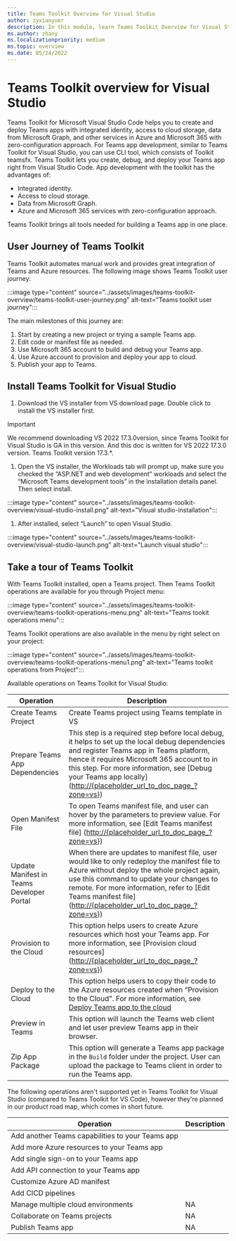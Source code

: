 ```yaml
---
title: Teams Toolkit Overview for Visual Studio
author: zyxiaoyuer
description: In this module, learn Teams Toolkit Overview for Visual Studio
ms.author: zhany
ms.localizationpriority: medium
ms.topic: overview
ms.date: 05/24/2022
---
```


# Teams Toolkit overview for Visual Studio

Teams Toolkit for Microsoft Visual Studio Code helps you to create and deploy Teams apps with integrated identity, access to cloud storage, data from Microsoft Graph, and other services in Azure and Microsoft 365 with zero-configuration approach. For Teams app development, similar to Teams Toolkit for Visual Studio, you can use CLI tool, which consists of Toolkit teamsfx. Teams Toolkit lets you create, debug, and deploy your Teams app right from Visual Studio Code. App development with the toolkit has the advantages of:

* Integrated identity.
* Access to cloud storage.
* Data from Microsoft Graph.
* Azure and Microsoft 365 services with zero-configuration approach.

Teams Toolkit brings all tools needed for building a Teams app in one place.

## User Journey of Teams Toolkit

Teams Toolkit automates manual work and provides great integration of Teams and Azure resources. The following image shows Teams Toolkit user journey:

:::image type="content" source="../assets/images/teams-toolkit-overview/teams-toolkit-user-journey.png" alt-text="Teams toolkit user journey":::

The main milestones of this journey are:

1. Start by creating a new project or trying a sample Teams app.
1. Edit code or manifest file as needed.
1. Use Microsoft 365 account to build and debug your Teams app.
1. Use Azure account to provision and deploy your app to cloud.
1. Publish your app to Teams.

## Install Teams Toolkit for Visual Studio

1. Download the VS installer from VS download page. Double click to install the VS installer first.

> [!IMPORTANT]
> We recommend downloading VS 2022 17.3.0version, since Teams Toolkit for Visual Studio is GA in this version. And this doc is written for VS 2022 17.3.0 version. Teams Toolkit version 17.3.*.

1. Open the VS installer, the Workloads tab will prompt up, make sure you checked the “ASP.NET and web development” workloads and select the “Microsoft Teams development tools” in the installation details panel. Then select install.

:::image type="content" source="../assets/images/teams-toolkit-overview/visual-studio-install.png" alt-text="Visual studio-installation":::

1. After installed, select “Launch” to open Visual Studio.

:::image type="content" source="../assets/images/teams-toolkit-overview/visual-studio-launch.png" alt-text="Launch visual studio":::

## Take a tour of Teams Toolkit

With Teams Toolkit installed, open a Teams project. Then Teams Toolkit operations are available for you through Project menu:

:::image type="content" source="../assets/images/teams-toolkit-overview/teams-toolkit-operations-menu.png" alt-text="Teams tookit operations menu":::

Teams Toolkit operations are also available in the menu by right select on your project:

:::image type="content" source="../assets/images/teams-toolkit-overview/teams-toolkit-operations-menu1.png" alt-text="Teams toolkit operations from Project":::

Available operations on Teams Toolkit for Visual Studio:

|Operation  |Description  |
|---------|---------|
|Create Teams Project     |Create Teams project using Teams template in VS         |
|Prepare Teams App Dependencies     |This step is a required step before local debug, it helps to set up the local debug dependencies and register Teams app in Teams platform, hence it requires Microsoft 365 account to in this step. For more information, see [Debug your Teams app locally] (<http://{placeholder_url_to_doc_page_?zone=vs>})         |
|Open Manifest File     |To open Teams manifest file, and user can hover by the parameters to preview value. For more information, see [Edit Teams manifest file] (<http://{placeholder_url_to_doc_page_?zone=vs>})         |
|Update Manifest in Teams Developer Portal     |When there are updates to manifest file, user would like to only redeploy the manifest file to Azure without deploy the whole project again, use this command to update your changes to remote. For more information, refer to [Edit Teams manifest file] (<http://{placeholder_url_to_doc_page_?zone=vs>})         |
|Provision to the Cloud     |This option helps users to create Azure resources which host your Teams app. For more information, see [Provision cloud resources] (<http://{placeholder_url_to_doc_page_?zone=vs>})         |
|Deploy to the Cloud     |This option helps users to copy their code to the Azure resources created when “Provision to the Cloud”. For more information, see [Deploy Teams app to the cloud](http://{placeholder_url_to_doc_page_?zone=vs})         |
|Preview in Teams     |This option will launch the Teams web client and let user preview Teams app in their browser.         |
|Zip App Package     |This option will generate a Teams app package in the `Build` folder under the project. User can upload the package to Teams client in order to run the Teams app.         |

The following operations aren't supported yet in Teams Toolkit for Visual Studio (compared to Teams Toolkit for VS Code), however they're planned in our product road map, which comes in short future.

|Operation  |Description  |
|---------|---------|
|Add another Teams capabilities to your Teams app            |
|Add more Azure resources to your Teams app             |
|Add single sign-on to your Teams app    |      |
|Add API connection to your Teams app     |        |
|Customize Azure AD manifest     |         |
|Add CICD pipelines     |       |
|Manage multiple cloud environments     |NA         |
|Collaborate on Teams projects     |NA         |
|Publish Teams app     |NA         |

